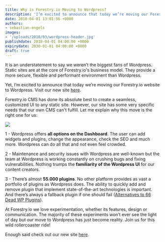 ```yaml
---
title: Why is Forestry.io Moving to Wordpress?
description: 'I’m excited to announce that today we’re moving our Forestry.io website to Wordpress.'
date: 2018-04-01 13:01:56 +0000
authors:
- sebastian-engels
images:
- '/uploads/2018/03/wordpress-header.jpg'
publishdate: 2018-04-01 04:00:00 +0000
expirydate: 2030-01-01 04:00:00 +0000
draft: true
---
```


It is an understatement to say we weren’t the biggest fans of Wordpress. Static sites are at the core of Forestry.io's business model. They provide a more secure, flexible and performant environment than Wordpress.

Yet, I’m excited to announce that today we’re moving our Forestry.io website to Wordpress. Visit our new site [here](/blog/wordpress/). 

Forestry.io CMS has done its absolute best to create a seamless, customized UI to any static site. However, our site has some very specific needs that our own CMS can't fulfill. Let me explain why this move is the right one for us:

![](/uploads/2018/03/wp-1.png)

1 - Wordpress offers **all options on the Dashboard**. The user can add widgets and plugins, change the appearance, check the SEO and much more. Wordpress can do all that and not even feel crowded. 

2 - Maintenance and security issues with Wordpress are well-known but the team at Wordpress is working constantly on crushing bugs and fixing vulnerabilities. Nothing trumps the **familiarity of the Wordpress UI** for our content creators. 

3 - There’s almost **55.000 plugins**. No other platform provides as vast a portfolio of plugins as Wordpress does. The ability to quickly add and remove plugin that implement state-of-the-art technologies is important. And there’s always a fallback plugin if one should fail ([Alternatives to 66 Dead WP Plugins](https://www.whoishostingthis.com/compare/wordpress/dead-plugins/)).

At Forestry.io we love experimentation, whether its features, design or communication. The majority of these experiments won’t ever see the light of day but our move to Wordpress has just become reality. Join us for this wild rollercoaster ride!

Enough said check out our new site [here](/blog/wordpress/).
